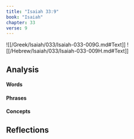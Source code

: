```yaml
---
title: "Isaiah 33:9"
book: "Isaiah"
chapter: 33
verse: 9
---
```

![[/Greek/Isaiah/033/Isaiah-033-009G.md#Text]]
![[/Hebrew/Isaiah/033/Isaiah-033-009H.md#Text]]

## Analysis

#### Words

#### Phrases

#### Concepts

## Reflections
